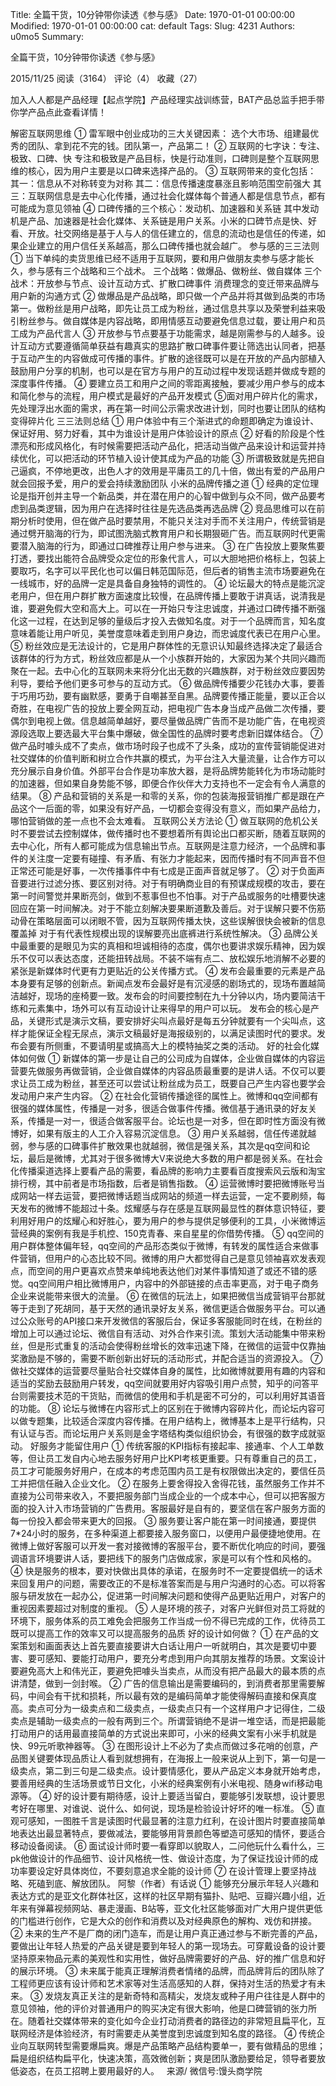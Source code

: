 Title: 全篇干货，10分钟带你读透《参与感》
Date: 1970-01-01 00:00:00
Modified: 1970-01-01 00:00:00
cat: default
Tags: 
Slug: 4231
Authors: u0mo5 
Summary: 

全篇干货，10分钟带你读透《参与感》


2015/11/25
阅读（3164）
评论（4）
收藏（27）




加入人人都是产品经理【起点学院】产品经理实战训练营，BAT产品总监手把手带你学产品点此查看详情！



解密互联网思维
① 雷军眼中创业成功的三大关键因素：
选个大市场、组建最优秀的团队、拿到花不完的钱。团队第一，产品第二！
② 互联网的七字诀：专注、极致、口碑、快
专注和极致是产品目标，快是行动准则，口碑则是整个互联网思维的核心，因为用户主要是以口碑来选择产品的。
③ 互联网带来的变化包括：
其一：信息从不对称转变为对称
其二：信息传播速度暴涨且影响范围空前强大
其三：互联网信息是去中心化传播，通过社会化媒体每个普通人都是信息节点，都有可能成为意见领袖
④ 口碑传播的三个核心：发动机、加速器和关系链
其中发动机是产品、加速器是社会化媒体、关系链是用户关系。小米的口碑节点是快、好看、开放。社交网络是基于人与人的信任建立的，信息的流动也是信任的传递，如果企业建立的用户信任关系越高，那么口碑传播也就会越广。
参与感的三三法则
① 当下单纯的卖货思维已经不适用于互联网，要和用户做朋友卖参与感才能长久，参与感有三个战略和三个战术。
三个战略：做爆品、做粉丝、做自媒体
三个战术：开放参与节点、设计互动方式、扩散口碑事件
消费理念的变迁带来品牌与用户新的沟通方式
② 做爆品是产品战略，即只做一个产品并将其做到品类的市场第一。做粉丝是用户战略，即先让员工成为粉丝，通过信息共享以及荣誉利益来吸引粉丝参与。做自媒体是内容战略，即用情感互动要避免信息过载，要让用户和员工成为产品代言人
③ 开放参与节点要基于功能需求，越是刚需参与的人越多。设计互动方式要遵循简单获益有趣真实的思路扩散口碑事件要让筛选出认同者，把基于互动产生的内容做成可传播的事件。扩散的途径既可以是在开放的产品内部植入鼓励用户分享的机制，也可以是在官方与用户的互动过程中发现话题并做成专题的深度事件传播。
④ 要建立员工和用户之间的零距离接触，要减少用户参与的成本和简化参与的流程，用户模式是最好的产品开发模式
⑤面对用户碎片化的需求，先处理浮出水面的需求，再在第一时间公示需求改进计划，同时也要让团队的结构变得碎片化
三三法则总结
① 用户体验中有三个渐进式的命题即确定为谁设计、保证好用、努力好看，其中为谁设计是用户体验设计的原点
② 好看的阶段是个性漂亮和形成风格化，有时候需要把活动产品化，把活动当做产品来设计和运营并持续优化，可以把活动的环节植入设计使其成为产品的功能
③ 所谓极致就是先把自己逼疯，不停地更改，出色人才的效用是平庸员工的几十倍，做出有爱的产品用户就会回报予爱，用户的爱会持续激励团队
小米的品牌传播之道
① 经典的定位理论是指开创并主导一个新品类，并在潜在用户的心智中做到与众不同，做产品要考虑到品类逻辑，因为用户在选择时往往是先选品类再选品牌
② 竞品思维可以在前期分析时使用，但在做产品时要禁用，不能只关注对手而不关注用户，传统营销是通过劈开脑海的行为，即试图洗脑式教育用户和长期狠砸广告。而互联网时代更需要潜入脑海的行为，即通过口碑推荐让用户参与进来。
③ 在广告投放上要聚焦要打透，要找出能符合品牌受众定位的形象代言人，可以大胆地把价格标上，包装上要取巧，名字可以平民化也可以偏日韩范国际范，但后者的销售主流市场要避免在一线城市，好的品牌一定是具备自身独特的调性的。
④ 论坛最大的特点是能沉淀老用户，但在用户群扩散方面速度比较慢，在品牌传播上要敢于讲真话，说清我是谁，要避免假大空和高大上。可以在一开始只专注忠诚度，并通过口碑传播不断强化这一过程，在达到足够的量级后才投入去做知名度。对于一个品牌而言，知名度意味着能让用户听见，美誉度意味着走到用户身边，而忠诚度代表已在用户心里。
⑤ 粉丝效应是无法设计的，它是用户群体性的无意识认知最终选择决定了最适合该群体的行为方式，粉丝效应都是从一个小族群开始的，大家因为某个共同兴趣而聚在一起。去中心化的互联网未来将分化出无数的兴趣族群，对于粉丝效应要因势利导，要给予他们更多可参与的互动方式。
⑥ 做品牌传播要少花钱办大事，要善于巧用巧劲，要有幽默感，要勇于自嘲甚至自黑。品牌要传播正能量，要以正合以奇胜，在电视广告的投放上要全网互动，把电视广告本身当成产品做二次传播，要偶尔到电视上做。信息越简单越好，要尽量做品牌广告而不是功能广告，在电视资源段选取上要选最大平台集中爆破，做全国性的品牌时要考虑新旧媒体结合。
⑦ 做产品时噱头成不了卖点，做市场时段子也成不了头条，成功的宣传营销能促进对社交媒体的价值判断和树立合作共赢的模式，为平台注入大量流量，让合作方可以充分展示自身价值。外部平台合作是功率放大器，是将品牌势能转化为市场动能时的加速器，但如果自身势能不够，即便合作伙伴大力支持也不一定会有令人满意的结果。
⑧ 产品和营销的关系是一和零的关系，你的包装海报营销推广都是跟在产品这个一后面的零，如果没有好产品，一切都会变得没有意义，而如果产品给力，哪怕营销做的差一点也不会太难看。
互联网公关方法论
① 做互联网的危机公关时不要尝试去控制媒体，做传播时也不要想着所有舆论出口都买断，随着互联网的去中心化，所有人都可能成为信息输出节点。互联网是注意力经济，一个品牌和事件的关注度一定要有碰撞、有矛盾、有张力才能起来，因而传播时有不同声音不但正常还可能是好事，一次传播事件中有七成是正面声音就足够了。
② 对于负面声音要进行过滤分拣、要区别对待。对于有明确商业目的有预谋成规模的攻击，要在第一时间警觉并果断亮剑，做到不惹事但也不怕事。对于产品或服务的吐槽要快速回应在第一时间解决。对于不能立刻解决要果断道歉及善后。对于误解只要不伤筋动骨在策略层面可以闭眼不管，因为互联网传播太快，这些误解很快会被新的信息覆盖掉
对于有代表性规模出现的误解要亮出底裤进行系统性解决。
③ 品牌公关中最重要的是眼见为实的真相和坦诚相待的态度，偶尔也要讲求娱乐精神，因为娱乐不仅可以表达态度，还能扭转战局。不装不端有点二、放松娱乐地消解不必要的紧张是新媒体时代更有力更贴近的公关传播方式。
④ 发布会最重要的元素是产品本身要有足够的创新点。新闻点发布会最好是有沉浸感的剧场式的，现场布置越简洁越好，现场的座椅要一致。发布会的时间要控制在九十分钟以内，场内要简洁干练和元素集中，场外可以有互动设计让来得早的用户可以玩。
发布会的核心是产品，关键形式是演示文稿，要安排好尖叫点最好是每五分钟就要有一个尖叫点，这样才能保证全程无尿点，演示文稿最好是海报级别的，以满足读图时代的要求。发布会要有所侧重，不要请明星或搞高大上的模特抽奖之类的活动。
好的社会化媒体如何做
① 新媒体的第一步是让自己的公司成为自媒体，企业做自媒体的内容运营要先做服务再做营销，企业做自媒体的内容品质最重要的是讲人话。不仅可以要求让员工成为粉丝，甚至还可以尝试让粉丝成为员工，既要自己产生内容也要学会发动用户来产生内容。
② 在社会化营销传播途径的属性上。微博和qq空间都有很强的媒体属性，传播是一对多，很适合做事件传播。微信基于通讯录的好友关系，传播是一对一，很适合做客服平台。论坛也是一对多，但在即时性方面没有微博好，如果有版主的人工介入容易沉淀信息。
③ 用户关系越弱，信任传递就越弱，参与感的口碑事件扩散效果也就越弱，微信是强关系，其次是qq空间和论坛，最后是微博，尤其对于很多微博大V来说绝大多数的用户都是弱关系。在社会化传播渠道选择上要看产品的需要，看品牌的影响力主要看百度搜索风云版和淘宝排行榜，其中前者是市场指数，后者是销售指数。
④ 运营微博时要把微博账号当成网站一样去运营，要把微博话题当成网站的频道一样去运营，一定不要刷频，每天发布的微博不能超过十条。炫耀感与存在感是互联网最显性的群体意识特征，要利用好用户的炫耀心和好胜心，要为用户的参与提供足够便利的工具，小米微博运营经典的案例有我是手机控、150克青春、来自星星的你借势传播。
⑤ qq空间的用户群体整体偏年轻，qq空间的产品形态类似于微博，有转发的属性适合来做事件营销，但用户的心态比较不同。微博的用户大都觉得自己是意见领袖喜欢发表观点，而空间的用户更喜欢点赞来单纯地表达他们对某件事情知道了或还不错的感觉。qq空间用户相比微博用户，内容中的外部链接的点击率更高，对于电子商务企业来说能带来很大的流量。
⑥ 在微信的玩法上，如果把微信当成营销平台那就等于走到了死胡同，基于天然的通讯录好友关系，微信更适合做服务平台。可以通过公众账号的API接口来开发微信的客服后台，保证多客服能同时在线，在粉丝的增加上可以通过论坛、微信自有活动、对外合作来引流。策划大活动能集中带来粉丝，但是形式重复的活动会使得粉丝增长的效率迅速下降，在微信的运营中仅靠抽奖激励是不够的，需要不断创新出好玩的活动形式，并配合适当的资源投入。
⑦ 做社交媒体的运营要尽量贴合社交媒体自身的属性，比如微博就要用有趣的内容和适当的奖励去鼓励用户转发，qq空间就要用好内容吸引用户点赞，知乎的问答平台则需要技术范的干货贴，而微信的使用和手机是密不可分的，可以利用好其语音的功能。
⑧ 论坛与微博在内容形式上的区别在于微博内容碎片化，而论坛内容可以做专题集，比较适合深度内容传播。在用户结构上，微博基本上是平行结构，只有认证与否。而论坛用户关系则是金字塔结构类似组织协会，有很强的数字成就驱动。
好服务才能留住用户
① 传统客服的KPI指标有接起率、接通率、个人工单数等，但让员工发自内心地去服务好用户比KPI考核更重要。只有尊重自己的员工，员工才可能服务好用户，在成本的考虑范围内员工是有权限做出决定的，要信任员工并把信任融入企业文化。
② 在服务上要舍得投入舍得花钱，虽然服务工作并不直接为公司带来收入，不要把服务部门当成企业的一个成本中心，但可以把客服方面的投入计入市场营销的广告费用。客服最好是自有的，要坚信在客户服务方面的每一份投入都会带来更大的回报。
③ 服务要让客户能在第一时间接通，要提供7*24小时的服务，在多种渠道上都要接入服务窗口，以便用户最便捷地使用。在微博上做好客服可以开发一套对接微博的客服平台，要不断优化响应的时间，要强调语言环境要讲人话，要把线下的服务门店做成家，家是可以有个性和风格的。
④ 快是服务的根本，要对快做出具体的承诺，在服务时不一定要提倡统一的话术来回复用户的问题，需要改正的不是标准答案而是与用户沟通时的心态。可以将客服与研发放在一起办公，促进第一时间解决问题和使得产品更贴近用户，对客户的重视因素要超过对制度的重视。
⑤ 人是环境的孩子，对客户光鲜但对员工将就的环境下，服务体系的员工难免会把服务工作当成一份不得已完成的工作，优待员工既可以提高工作的效率又可以提高服务的品质
好的设计如何做？
① 在产品的文案策划和画面表达上首先要直接要讲大白话让用户一听就明白，其次是要切中要害、要可感知、要能打动用户，要充分考虑到用户向其朋友推荐的场景。文案设计要避免高大上和伟光正，要避免把噱头当卖点，从而没有把产品最大的最本质的点讲清楚，做到一剑封喉。
② 广告的信息输出是需要编码的，到消费者那里需要解码，中间会有干扰和损耗，所以最有效的是编码简单才能使得解码直接和保真度高。卖点可分为一级卖点和二级卖点，一级卖点只有一个这样用户才记得住，二级卖点是辅助一级卖点的一般有两到三个。所谓营销绝不是讲一堆空话，而是把最能打动用户的话用最直接简单的方式说出来即可，小米的经典文案有小米手机就是快、99元听歌神器等。
③ 在图形设计上不必为了卖点而做过多花哨的创意，产品图关键要体现品质让人看到就想拥有，在海报上一般来说从上到下，第一句是一级卖点，第二到三句是二级卖点。设计要情感化，要从产品定义本身就开始考虑，要善用经典的生活场景或节日文化，小米的经典案例有小米电视、随身wifi移动电源等。
④ 好的设计要有期待感，设计上要适当留白，要能够引发联想，设计要思考好在哪里、对谁说、说什么、如何说，现场是检验设计好坏的唯一标准。
⑤ 直观可感知，一图胜千言是读图时代最显著的注意力红利，在设计图片时要直接简单地表达出最显著特点，要做减法，要能够用背景颜色等塑造可感知的情怀，要适合移动设备阅读。
⑥ 面试设计师时要一看穿即以貌取人，二问他玩什么看什么，三pk他做设计的作品细节、设计风格统一性、做设计态度，为了保证找设计师的成功率要设定好具体岗位，不要刻意追求全能的设计师
⑦ 在设计管理上要坚持战略、死磕到底、解放团队。
阿黎（作者）有话说
① 能够充分展示年轻人兴趣和表达方式的是亚文化群体社区，这样的社区早期有猫扑、贴吧、豆瓣兴趣小组，近年来有弹幕视频网站、暴走漫画、B站等，亚文化社区能够面对广大用户提供更低的门槛进行创作，它是大众的创作和消费以及对经典原色的解构、戏仿和拼接。
② 未来的生产不是厂商的闭门造车，而是让用户真正通过参与不断完善的产品，要做出让年轻人热爱的产品关键是要到年轻人的第一现场去。可穿戴设备的设计要坚持原来物品元素的美观性和实用性，做好品牌需要好的产品、好的推广信息和好的展示环境。
③ 未来属于能真正理解消费者情绪的品牌，而品牌背后的团队除了工程师更应该有设计师和艺术家等对生活高感知的人群，保持对生活的热爱才有未来。
③ 发烧友真正关注的是新奇特和高精尖，发烧友或种子用户往往是人群中的意见领袖，他的评价对普通用户的购买决定有很大影响，他是口碑营销的张力所在。随着社交媒体带来的变化如今企业打动消费者的路径边的非常短且扁平化，互联网经济是体验经济，有时需要走从美誉度到忠诚度到知名度的路径。
④ 传统企业向互联网转型需要爆扁爽。爆是产品策略产品结构要单一，要有做精品的思维；扁是组织结构扁平化，快速决策，高效微创新；爽是团队激励要给足，领导者要放低姿态，在员工招聘上要用最好的人。
 
来源/ 微信号:馒头商学院

